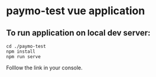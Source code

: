# paymo-test vue application

## To run application on local dev server:

    cd ./paymo-test
    npm install
    npm run serve

Folllow the link in your console.
